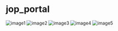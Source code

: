 # jop_portal


<img src="https://user-images.githubusercontent.com/86444228/182565293-91ad23cd-5730-4fba-9745-d627483ccc4c.jpeg" alt="image1"> ![image2](https://user-images.githubusercontent.com/86444228/182565310-ed6b056f-82a2-4959-9afc-34b79f6961c2.jpeg) ![image3](https://user-images.githubusercontent.com/86444228/182565318-db39aaf9-c6c9-43de-9eb2-51405d92550d.jpeg) ![image4](https://user-images.githubusercontent.com/86444228/182565330-5f1a3741-044e-4687-a389-926a851b7987.jpeg) ![image5](https://user-images.githubusercontent.com/86444228/182565341-a57f70ac-b23f-4a2e-8748-82a8c43cad65.jpeg)





